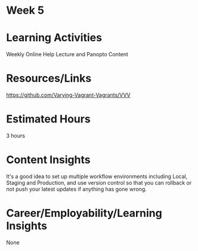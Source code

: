 **Week 5**
=====


**Learning Activities**
====================
Weekly Online Help Lecture and Panopto Content

**Resources/Links**
================
https://github.com/Varying-Vagrant-Vagrants/VVV

**Estimated Hours**
================
3 hours

**Content Insights**
================
It's a good idea to set up multiple workflow environments including Local, Staging and Production, and use version control so that you can rollback or not push your latest updates if anything has gone wrong.

**Career/Employability/Learning Insights**
=======================================
None
